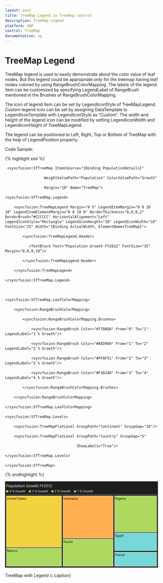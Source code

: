 ```yaml
---
layout: post
title: TreeMap Legend in TreeMap control
description: TreeMap Legend
platform: UWP
control: TreeMap
documentation: ug
---
```


# TreeMap Legend

TreeMap legend is used to easily demonstrate about the color value of leaf nodes. But this legend could be appropriate only for the treemap having leaf nodes colored by using RangeBrushColorMapping. The labels of the legend item can be customized by specifying LegendLabel of RangeBrush mentioned in the Brushes of RangeBrushColorMapping.

The icon of legend item can be set by LegendIconStyle of TreeMapLegend. Custom legend icon can be set by assigning DataTemplate to LegendIconTemplate with LegendIconStyle as “Custom”. The width and height of the legend icon can be modified by setting LegendIconWidth and LegendIconHeight of TreeMapLegend.

The legend can be positioned to Left, Right, Top or Bottom of TreeMap with the help of LegendPosition property.

Code Sample:

{% highlight xml %}

     <syncfusion:SfTreeMap ItemsSource="{Binding PopulationDetails}" 

                      WeightValuePath="Population" ColorValuePath="Growth"

                      Margin="10" Name="TreeMap">

    <syncfusion:SfTreeMap.Legend>

        <syncfusion:TreeMapLegend Margin="0 5" LegendItemMargin="0 0 20 10" LegendItemElementMargin="0 0 10 0" BorderThickness="0,0,0,2" BorderBrush="#CCCCCC" HorizontalAlignment="Left" LegendIconStyle="Rectangle" LegendIconHeight="18" LegendIconWidth="18" FontSize="25" Width="{Binding ActualWidth, ElementName=TreeMap}">

            <syncfusion:TreeMapLegend.Header>

               <TextBlock Text="Population Growth FY2012" FontSize="35"                                   Margin="0,0,0,10”/>

            </syncfusion:TreeMapLegend.Header>

        </syncfusion:TreeMapLegend>

    </syncfusion:SfTreeMap.Legend>



    <syncfusion:SfTreeMap.LeafColorMapping>

        <syncfusion:RangeBrushColorMapping>

            <syncfusion:RangeBrushColorMapping.Brushes>

                <syncfusion:RangeBrush Color="#77D8D8" From="0" To="1" LegendLabel="1 % Growth"/>

                <syncfusion:RangeBrush Color="#AED960" From="1" To="2" LegendLabel="2 % Growth"/>

                <syncfusion:RangeBrush Color="#FFAF51" From="2" To="3" LegendLabel="3 % Growth"/>

                <syncfusion:RangeBrush Color="#F3D240" From="3" To="4" LegendLabel="4 % Growth"/>

            </syncfusion:RangeBrushColorMapping.Brushes>

        </syncfusion:RangeBrushColorMapping>

    </syncfusion:SfTreeMap.LeafColorMapping>

    <syncfusion:SfTreeMap.Levels>

        <syncfusion:TreeMapFlatLevel GroupPath="Continent" GroupGap="10"/>

        <syncfusion:TreeMapFlatLevel GroupPath="Country" GroupGap="5"

                                     ShowLabels="True"/>

    </syncfusion:SfTreeMap.Levels>

    </syncfusion:SfTreeMap>


{% endhighlight %}

![](Features_images/Features_img13.png)



TreeMap with Legend
{:.caption}

